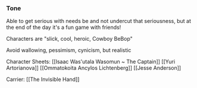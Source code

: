 ### Tone
Able to get serious with needs be and not undercut that seriousness, but at the end of the day it's a fun game with friends!

 Characters are "slick, cool, heroic, Cowboy BeBop"

Avoid wallowing, pessimism, cynicism, but realistic

Character Sheets:
[[Isaac Was'utala Wasomun ~ The Captain]]
[[Yuri Artorianova]]
[[Ommatokoita Ancylos Lichtenberg]]
[[Jesse Anderson]]

Carrier: [[The Invisible Hand]]
